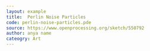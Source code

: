 ```yaml
---
layout: example
title:  Perlin Noise Particles
code: perlin-noise-particles.pde
source: https://www.openprocessing.org/sketch/550792
author: anya name
cateogry: Art
---
```


